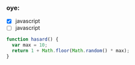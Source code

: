 
### oye:
* [x] javascript
* [ ] javascript

```javascript
function hasard() {
  var max = 10;
  return 1 + Math.floor(Math.random() * max);
}
```



